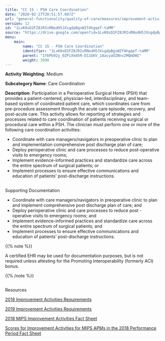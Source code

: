 ```yaml
---
title: "CC 15 - PSH Care Coordination"
date: "2020-02-27T20:51:57.687Z"
url: "general-functionality/quality-of-care/measures/improvement-activities-measures/2018-improvement-activities/cc-15-psh-care-coordination.html"
version: 12
id: "1LvK0sD2FZ8JRIvRNodH5JXsgdpBgsWZf4hgqeT-taMM"
source: "https://drive.google.com/open?id=1LvK0sD2FZ8JRIvRNodH5JXsgdpBgsWZf4hgqeT-taMM"
menu:
    main:
        name: "CC 15 - PSH Care Coordination"
        identifier: "1LvK0sD2FZ8JRIvRNodH5JXsgdpBgsWZf4hgqeT-taMM"
        parent: "1YbPb92y_0ZPiXk8hR-D11GKV_1AacyaOZNnv2MQmDWI"
        weight: 3090
---
```









**Activity Weighting**: Medium

**Subcategory Name**: Care Coordination

**Description**: Participation in a Perioperative Surgical Home (PSH) that provides a patient-centered, physician-led, interdisciplinary, and team-based system of coordinated patient care, which coordinates care from pre-procedure assessment through the acute care episode, recovery, and post-acute care. This activity allows for reporting of strategies and processes related to care coordination of patients receiving surgical or procedural care within a PSH. The clinician must perform one or more of the following care coordination activities:

* Coordinate with care managers/navigators in preoperative clinic to plan and implementation comprehensive post discharge plan of care;
* Deploy perioperative clinic and care processes to reduce post-operative visits to emergency rooms;
* Implement evidence-informed practices and standardize care across the entire spectrum of surgical patients; or
* Implement processes to ensure effective communications and education of patients' post-discharge instructions.







## 

Supporting Documentation

* Coordinate with care managers/navigators in preoperative clinic to plan and implement comprehensive post discharge plan of care; and 
* Deploy perioperative clinic and care processes to reduce post - operative visits to emergency rooms; and 
* Implement evidence-informed practices and standardize care across the entire spectrum of surgical patients; and 
* Implement processes to ensure effective communications and education of patients' post-discharge instructions.  

{{% note %}}

A certified EHR may be used for documentation purposes, but is not required unless attesting for the Promoting Interoperability (formerly ACI) bonus.

{{% /note %}}


## 

Resources

[2018 Improvement Activities Requirements](https://qpp.cms.gov/mips/improvement-activities?py=2018)

[2019 Improvement Activities Requirements](https://qpp.cms.gov/mips/improvement-activities?py=2019)

[2018 MIPS Improvement Activities Fact Sheet](https://qpp.cms.gov/resource/2018%20MIPS%20Improvement%20Activities%20Fact%20Sheet)

[Scores for Improvement Activities for MIPS APMs in the 2018 Performance Period Fact Sheet](https://qpp.cms.gov/resource/2018%20MIPS%20APMs%20improvement%20Activities%20scores%20fact%20sheet)

